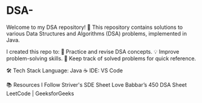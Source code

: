 # DSA-
Welcome to my DSA repository! 🚀
This repository contains solutions to various Data Structures and Algorithms (DSA) problems, implemented in Java.

I created this repo to:
📖 Practice and revise DSA concepts.
💡 Improve problem-solving skills.
📝 Keep track of solved problems for quick reference.

🛠️ Tech Stack
Language: Java ☕
IDE: VS Code

📚 Resources I Follow
Striver's SDE Sheet
Love Babbar’s 450 DSA Sheet
LeetCode | GeeksforGeeks
